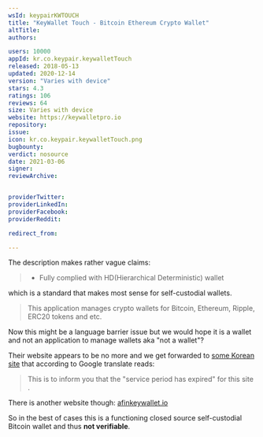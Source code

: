 ```yaml
---
wsId: keypairKWTOUCH
title: "KeyWallet Touch - Bitcoin Ethereum Crypto Wallet"
altTitle: 
authors:

users: 10000
appId: kr.co.keypair.keywalletTouch
released: 2018-05-13
updated: 2020-12-14
version: "Varies with device"
stars: 4.3
ratings: 106
reviews: 64
size: Varies with device
website: https://keywalletpro.io
repository: 
issue: 
icon: kr.co.keypair.keywalletTouch.png
bugbounty: 
verdict: nosource
date: 2021-03-06
signer: 
reviewArchive:


providerTwitter: 
providerLinkedIn: 
providerFacebook: 
providerReddit: 

redirect_from:

---
```



The description makes rather vague claims:

> - Fully complied with HD(Hierarchical Deterministic) wallet

which is a standard that makes most sense for self-custodial wallets.

> This application manages crypto wallets for Bitcoin, Ethereum, Ripple, ERC20
  tokens and etc.

Now this might be a language barrier issue but we would hope it is a wallet and
not an application to manage wallets aka "not a wallet"?

Their website appears to be no more and we get forwarded to
[some Korean site](http://html.ugo.kr/servicestop.html) that according to Google
translate reads:

> This is to inform you that the "service period has expired" for this site .

There is another website though: [afinkeywallet.io](https://afinkeywallet.io)

So in the best of cases this is a functioning closed source self-custodial
Bitcoin wallet and thus **not verifiable**.
